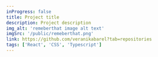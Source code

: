 ```yaml
---
inProgress: false
title: Project title
description: Project description
img_alt: 'remeberthat image alt text'
imgSrc: '/public/remeberthat.png'
link: https://github.com/veranikabarel?tab=repositories
tags: ['React', 'CSS', 'Typescript']
---
```

